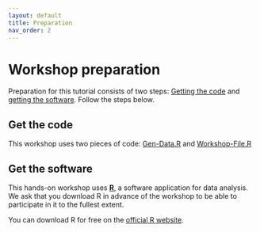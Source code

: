 ```yaml
---
layout: default
title: Preparation
nav_order: 2
---
```


# Workshop preparation 

Preparation for this tutorial consists of two steps: [Getting the code](#get-the-code) and [getting the software](#get-the-software). Follow the steps below. 

## Get the code

This workshop uses two pieces of code: [Gen-Data.R](https://github.com/scds/r-programming/blob/2472ed6e0b698e045b7639d24c5ab99b19fdf4fe/assets/docs/gen-data.R) and [Workshop-File.R](https://github.com/scds/r-programming/blob/2472ed6e0b698e045b7639d24c5ab99b19fdf4fe/assets/docs/Workshop-File.R)

## Get the software
This hands-on workshop uses [**R**](https://www.r-project.org/), a software application for data analysis. We ask that you download R in advance of the workshop to be able to participate in it to the fullest extent.

You can download R for free on the [official R website](https://www.r-project.org/).

